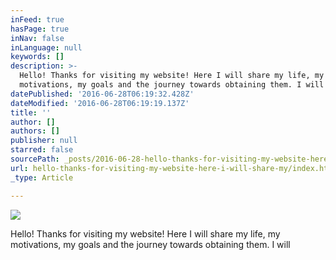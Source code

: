```yaml
---
inFeed: true
hasPage: true
inNav: false
inLanguage: null
keywords: []
description: >-
  Hello! Thanks for visiting my website! Here I will share my life, my
  motivations, my goals and the journey towards obtaining them. I will 
datePublished: '2016-06-28T06:19:32.428Z'
dateModified: '2016-06-28T06:19:19.137Z'
title: ''
author: []
authors: []
publisher: null
starred: false
sourcePath: _posts/2016-06-28-hello-thanks-for-visiting-my-website-here-i-will-share-my.md
url: hello-thanks-for-visiting-my-website-here-i-will-share-my/index.html
_type: Article

---
```

![](https://the-grid-user-content.s3-us-west-2.amazonaws.com/92608588-6a10-49b9-9f65-b311cdbb8724.png)

Hello! Thanks for visiting my website! Here I will share my life, my motivations, my goals and the journey towards obtaining them. I will